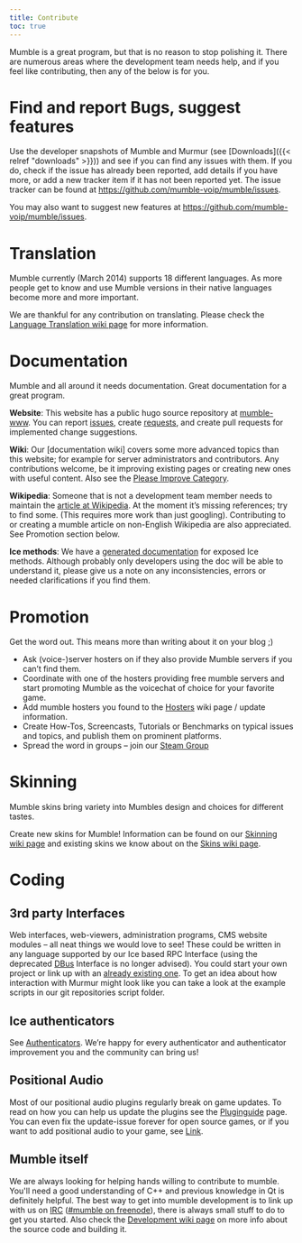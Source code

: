 ```yaml
---
title: Contribute
toc: true
---
```


Mumble is a great program, but that is no reason to stop polishing it. There are numerous areas where the development team needs help, and if you feel like contributing, then any of the below is for you.

# Find and report Bugs, suggest features

Use the developer snapshots of Mumble and Murmur (see [Downloads]({{< relref "downloads" >}})) and see if you can find any issues with them. If you do, check if the issue has already been reported, add details if you have more, or add a new tracker item if it has not been reported yet. The issue tracker can be found at https://github.com/mumble-voip/mumble/issues.

You may also want to suggest new features at https://github.com/mumble-voip/mumble/issues. 

# Translation

Mumble currently (March 2014) supports 18 different languages. As more people get to know and use Mumble versions in their native languages become more and more important.

We are thankful for any contribution on translating. Please check the [Language Translation wiki page](https://wiki.mumble.info/wiki/Language_Translation) for more information.

# Documentation

Mumble and all around it needs documentation. Great documentation for a great program.

**Website**: This website has a public hugo source repository at [mumble-www](https://github.com/mumble-voip/mumble-www). You can report [issues](https://github.com/mumble-voip/mumble-www/issues), create [requests](https://github.com/mumble-voip/mumble-www/issues), and create pull requests for implemented change suggestions.

**Wiki**: Our [documentation wiki] covers some more advanced topics than this website; for example for server administrators and contributors. Any contributions welcome, be it improving existing pages or creating new ones with useful content. Also see the [Please Improve Category](https://wiki.mumble.info/wiki/Category:Please_Improve).

**Wikipedia**: Someone that is not a development team member needs to maintain the [article at Wikipedia](https://en.wikipedia.org/wiki/Mumble_%28software%29). At the moment it’s missing references; try to find some. (This requires more work than just googling). Contributing to or creating a mumble article on non-English Wikipedia are also appreciated. See Promotion section below.

**Ice methods**: We have a [generated documentation](http://mumble.sourceforge.net/slice/) for exposed Ice methods. Although probably only developers using the doc will be able to understand it, please give us a note on any inconsistencies, errors or needed clarifications if you find them.

# Promotion

Get the word out. This means more than writing about it on your blog ;)

* Ask (voice-)server hosters on if they also provide Mumble servers if you can’t find them.
* Coordinate with one of the hosters providing free mumble servers and start promoting Mumble as the voicechat of choice for your favorite game.
* Add mumble hosters you found to the [Hosters](https://wiki.mumble.info/wiki/Hosters) wiki page / update information.
* Create How-Tos, Screencasts, Tutorials or Benchmarks on typical issues and topics, and publish them on prominent platforms.
* Spread the word in groups – join our [Steam Group](https://steamcommunity.com/groups/Mumble_VoIP)

# Skinning

Mumble skins bring variety into Mumbles design and choices for different tastes.

Create new skins for Mumble! Information can be found on our [Skinning wiki page](https://wiki.mumble.info/wiki/Skinning) and existing skins we know about on the [Skins wiki page](https://wiki.mumble.info/wiki/Skins).

# Coding

## 3rd party Interfaces

Web interfaces, web-viewers, administration programs, CMS website modules – all neat things we would love to see! These could be written in any language supported by our Ice based RPC Interface (using the deprecated [DBus](https://wiki.mumble.info/wiki/DBus) Interface is no longer advised). You could start your own project or link up with an [already existing one](https://wiki.mumble.info/wiki/3rd_Party_Applications). To get an idea about how interaction with Murmur might look like you can take a look at the example scripts in our git repositories script folder.

## Ice authenticators

See [Authenticators](https://wiki.mumble.info/wiki/Authenticators). We’re happy for every authenticator and authenticator improvement you and the community can bring us!

## Positional Audio

Most of our positional audio plugins regularly break on game updates. To read on how you can help us update the plugins see the [Pluginguide](https://wiki.mumble.info/wiki/Pluginguide) page. You can even fix the update-issue forever for open source games, or if you want to add positional audio to your game, see [Link](https://wiki.mumble.info/wiki/Link).

## Mumble itself

We are always looking for helping hands willing to contribute to mumble. You'll need a good understanding of C++ and previous knowledge in Qt is definitely helpful. The best way to get into mumble development is to link up with us on [IRC](https://wiki.mumble.info/wiki/IRC) ([#mumble on freenode](irc://chat.freenode.net/mumble)), there is always small stuff to do to get you started. Also check the [Development wiki page](https://wiki.mumble.info/wiki/Development) on more info about the source code and building it.
